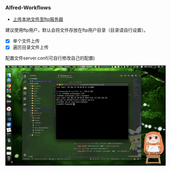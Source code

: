 ### Alfred-Workflows

-  [上传本地文件至ftp服务器](https://github.com/fguby/Alfred-workflows/blob/master/ftp.alfredworkflow/ "workflow")

建议使用ftp用户，默认会将文件存放在ftp用户目录（目录请自行设置）。

- [x] 单个文件上传
- [x] 遍历目录文件上传

配置文件server.conf(可自行修改自己的配置)

![avatar](/img/show.gif)
